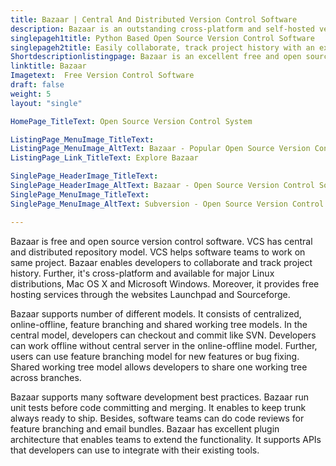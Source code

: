 ```yaml
---
title: Bazaar | Central And Distributed Version Control Software
description: Bazaar is an outstanding cross-platform and self-hosted version control software. It is available for major Linux distributions, Mac OS X and Microsoft Windows.
singlepageh1title: Python Based Open Source Version Control Software
singlepageh2title: Easily collaborate, track project history with an excellent free and open source version control software based on central and distributed repository model.
Shortdescriptionlistingpage: Bazaar is an excellent free and open source version control system. It allows software teams to use central and distributed repository models.
linktitle: Bazaar
Imagetext:  Free Version Control Software 
draft: false
weight: 5
layout: "single"

HomePage_TitleText: Open Source Version Control System

ListingPage_MenuImage_TitleText: 
ListingPage_MenuImage_AltText: Bazaar - Popular Open Source Version Control Software
ListingPage_Link_TitleText: Explore Bazaar

SinglePage_HeaderImage_TitleText: 
SinglePage_HeaderImage_AltText: Bazaar - Open Source Version Control Software
SinglePage_MenuImage_TitleText: 
SinglePage_MenuImage_AltText: Subversion - Open Source Version Control Software

---
```


Bazaar is free and open source version control software. VCS has central and distributed repository model. VCS helps software teams to work on same project. Bazaar enables developers to collaborate and track project history. Further, it's cross-platform and available for major Linux distributions, Mac OS X and Microsoft Windows. Moreover, it provides free hosting services through the websites Launchpad and Sourceforge.

Bazaar supports number of different models. It consists of centralized, online-offline, feature branching and shared working tree models. In the central model, developers can checkout and commit like SVN. Developers can work offline without central server in the online-offline model. Further, users can use feature branching model for new features or bug fixing. Shared working tree model allows developers to share one working tree across branches.

Bazaar supports many software development best practices. Bazaar run unit tests before code committing and merging. It enables to keep trunk always ready to ship. Besides, software teams can do code reviews for feature branching and email bundles. Bazaar has excellent plugin architecture that enables teams to extend the functionality. It supports APIs that developers can use to integrate with their existing tools.